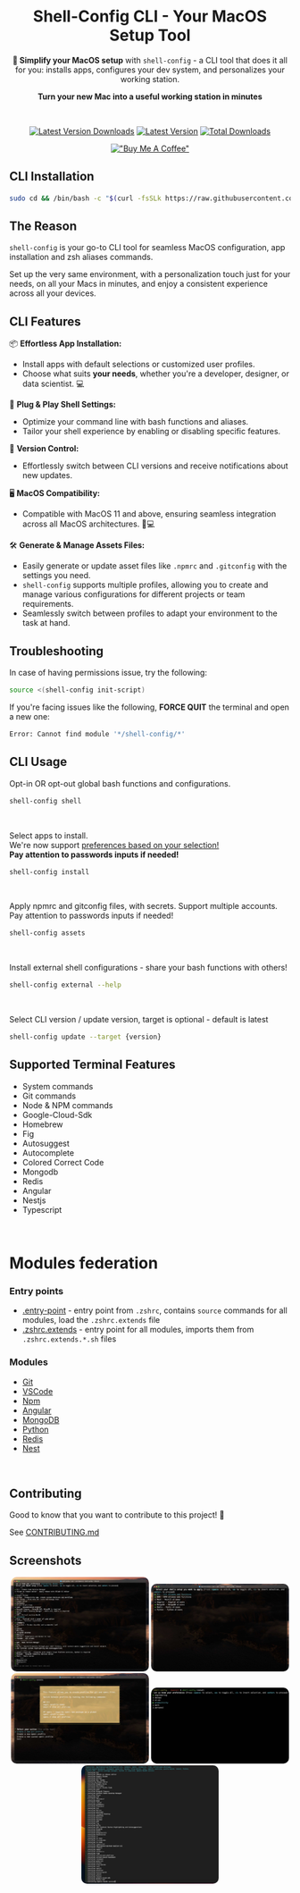 <div align="center">

# Shell-Config CLI - Your MacOS Setup Tool

**🚀 Simplify your MacOS setup** with `shell-config` - a CLI tool that does it all for you:
installs apps, configures your dev system, and personalizes your working station.

**Turn your new Mac into a useful working station in minutes**

<br>

[![Latest Version Downloads](https://img.shields.io/github/downloads/avivbens/shell-config/latest/total?label=Latest%20Version%20Downloads&color=green)](https://github.com/avivbens/shell-config/releases/latest)
[![Latest Version](https://img.shields.io/github/v/release/avivbens/shell-config?label=Latest%20Version&color=green)](https://github.com/avivbens/shell-config/releases/latest)
[![Total Downloads](https://img.shields.io/github/downloads/avivbens/shell-config/total?label=Total%20Downloads&color=blue)](https://github.com/avivbens/shell-config/releases)

[!["Buy Me A Coffee"](https://www.buymeacoffee.com/assets/img/custom_images/orange_img.png)](https://www.buymeacoffee.com/kcao7snkgx)

</div>

<div align="left">

## CLI Installation

```bash
sudo cd && /bin/bash -c "$(curl -fsSLk https://raw.githubusercontent.com/avivbens/shell-config/HEAD/src/scripts/init.sh)"
```

## The Reason

`shell-config` is your go-to CLI tool for seamless MacOS configuration, app installation and zsh aliases commands.

Set up the very same environment, with a personalization touch just for your needs, on all your Macs in minutes, and enjoy a consistent experience across all your devices.

## CLI Features

📦 **Effortless App Installation:**

-   Install apps with default selections or customized user profiles.
-   Choose what suits **your needs**, whether you're a developer, designer, or data scientist. 💻

🐚 **Plug & Play Shell Settings:**

-   Optimize your command line with bash functions and aliases.
-   Tailor your shell experience by enabling or disabling specific features.

🔄 **Version Control:**

-   Effortlessly switch between CLI versions and receive notifications about new updates.

🖥️ **MacOS Compatibility:**

-   Compatible with MacOS 11 and above, ensuring seamless integration across all MacOS architectures. 🍏💻

🛠️ **Generate & Manage Assets Files:**

-   Easily generate or update asset files like `.npmrc` and `.gitconfig` with the settings you need.
-   `shell-config` supports multiple profiles, allowing you to create and manage various configurations for different projects or team requirements.
-   Seamlessly switch between profiles to adapt your environment to the task at hand.

</div>

## Troubleshooting

In case of having permissions issue, try the following:

```bash
source <(shell-config init-script)
```

If you're facing issues like the following, **FORCE QUIT** the terminal and open a new one:

```bash
Error: Cannot find module '*/shell-config/*'
```

## CLI Usage

Opt-in OR opt-out global bash functions and configurations.

```bash
shell-config shell
```

<br>

Select apps to install.
<br>
We're now support [preferences based on your selection!](#Screenshots)
<br>
**Pay attention to passwords inputs if needed!**

```bash
shell-config install
```

<br>

Apply npmrc and gitconfig files, with secrets.
Support multiple accounts.
<br>
Pay attention to passwords inputs if needed!

```bash
shell-config assets
```

<br>

Install external shell configurations - share your bash functions with others!

```bash
shell-config external --help
```

<br>

Select CLI version / update version, target is optional - default is latest

```bash
shell-config update --target {version}
```

## Supported Terminal Features

-   System commands
-   Git commands
-   Node & NPM commands
-   Google-Cloud-Sdk
-   Homebrew
-   Fig
-   Autosuggest
-   Autocomplete
-   Colored Correct Code
-   Mongodb
-   Redis
-   Angular
-   Nestjs
-   Typescript

<br>

# Modules federation

### Entry points

-   [.entry-point](zsh/.entry-point.sh) - entry point from `.zshrc`, contains `source` commands for all modules, load the `.zshrc.extends` file
-   [.zshrc.extends](zsh/.zshrc.extends.sh) - entry point for all modules, imports them from `.zshrc.extends.*.sh` files

### Modules

-   [Git](zsh/extends/.zshrc.extends.git.sh)
-   [VSCode](zsh/extends/.zshrc.extends.vscode.sh)
-   [Npm](zsh/extends/.zshrc.extends.npm.sh)
-   [Angular](zsh/extends/.zshrc.extends.angular.sh)
-   [MongoDB](zsh/extends/.zshrc.extends.mongo.sh)
-   [Python](zsh/extends/.zshrc.extends.python.sh)
-   [Redis](zsh/extends/.zshrc.extends.redis.sh)
-   [Nest](zsh/extends/.zshrc.extends.nest.sh)

<br>

## Contributing

Good to know that you want to contribute to this project! 🎉

See [CONTRIBUTING.md](CONTRIBUTING.md)

## Screenshots

<div align="center">

<img src="docs/install-options.jpg" style="width: 49%; object-fit: cover; border-radius: 10px;">
<img src="docs/shell-command.jpg" style="width: 49%; object-fit: cover; border-radius: 10px;">
<img src="docs/assets-command.jpg" style="width: 49%; object-fit: cover; border-radius: 10px;">
<img #tags-pref src="docs/select-tags.jpg" style="width: 49%; object-fit: cover; border-radius: 10px;">
<img src="docs/install-command.jpg" style="width: 49%; object-fit: cover; border-radius: 10px;">

</div>
